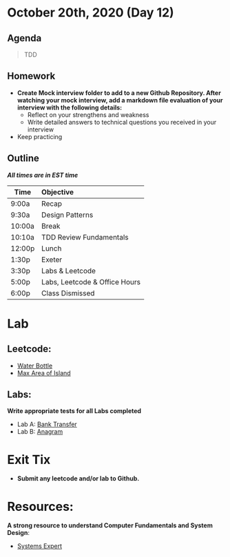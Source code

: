 # October 20th, 2020 (Day 12)

## Agenda
> TDD

## Homework 
- **Create Mock interview folder to add to a new Github Repository. After watching your mock interview, add a markdown file evaluation of your interview with the following details:**
  - Reflect on your strengthens and weakness
  - Write detailed answers to technical questions you received in your interview
- Keep practicing

## Outline
_**All times are in EST time**_

| Time   | Objective                        |
| -------|:---------------------------------|
| 9:00a  | Recap                            |
| 9:30a  | Design Patterns                  |    
| 10:00a | Break                            |
| 10:10a | TDD Review Fundamentals          |
| 12:00p | Lunch                            |
| 1:30p  | Exeter                           | 
| 3:30p  | Labs & Leetcode                  |
| 5:00p  | Labs, Leetcode & Office Hours    |
| 6:00p  | Class Dismissed                  |

# Lab
  ## Leetcode:
  
  - [Water Bottle](https://leetcode.com/problems/water-bottles/)
  - [Max Area of Island](https://leetcode.com/problems/max-area-of-island/)
  
  ## Labs:
  **Write appropriate tests for all Labs completed**

  - Lab A: [Bank Transfer](./Labs/bankTransfer.md)
  - Lab B: [Anagram](./Labs/anagram.md)

# Exit Tix 
  - **Submit any leetcode and/or lab to Github.**

# Resources:
**A strong resource to understand Computer Fundamentals and System Design**:
- [Systems Expert](https://www.algoexpert.io/systems/product)